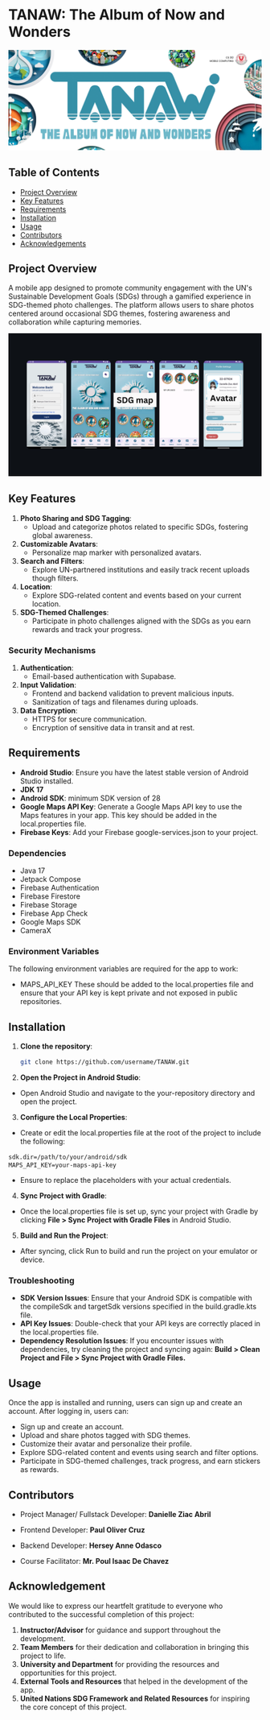 # TANAW: The Album of Now and Wonders

![App Screenshot](docs/header.png)
## Table of Contents

- [Project Overview](#project-overview)
- [Key Features](#key-features)
- [Requirements](#requirements)
- [Installation](#installation)
- [Usage](#usage)
- [Contributors](#contributors)
- [Acknowledgements](#acknowledgements)

## Project Overview
A mobile app designed to promote community engagement with the UN's Sustainable Development Goals (SDGs) through a gamified experience in SDG-themed photo challenges. The platform allows users to share photos centered around occasional SDG themes, fostering awareness and collaboration while capturing memories. 

![App Screenshot](docs/screenshots.png)
## Key Features
1. **Photo Sharing and SDG Tagging**:
   - Upload and categorize photos related to specific SDGs, fostering global awareness.
2. **Customizable Avatars**:
   - Personalize map marker with personalized avatars.
3. **Search and Filters**:
   - Explore UN-partnered institutions and easily track recent uploads though filters.
4. **Location**:
   - Explore SDG-related content and events based on your current location.
5. **SDG-Themed Challenges**:
   - Participate in photo challenges aligned with the SDGs as you earn rewards and track your progress.


### Security Mechanisms
1. **Authentication**:
   - Email-based authentication with Supabase.
2. **Input Validation**:
   - Frontend and backend validation to prevent malicious inputs.
   - Sanitization of tags and filenames during uploads.
3. **Data Encryption**:
   - HTTPS for secure communication.
   - Encryption of sensitive data in transit and at rest.

## Requirements
- **Android Studio**: Ensure you have the latest stable version of Android Studio installed.
- **JDK 17**
- **Android SDK**: minimum SDK version of 28
- **Google Maps API Key**: Generate a Google Maps API key to use the Maps features in your app. This key should be added in the local.properties file.
- **Firebase Keys**: Add your Firebase google-services.json to your project.

### Dependencies
- Java 17
- Jetpack Compose
- Firebase Authentication
- Firebase Firestore
- Firebase Storage
- Firebase App Check
- Google Maps SDK
- CameraX

### Environment Variables
The following environment variables are required for the app to work:
- MAPS_API_KEY
These should be added to the local.properties file and ensure that your API key is kept private and not exposed in public repositories.


## Installation

1. **Clone the repository**:
   ```bash
   git clone https://github.com/username/TANAW.git
   ```
2. **Open the Project in Android Studio**:
- Open Android Studio and navigate to the your-repository directory and open the project.
3. **Configure the Local Properties**:
- Create or edit the local.properties file at the root of the project to include the following:
```properties
sdk.dir=/path/to/your/android/sdk
MAPS_API_KEY=your-maps-api-key
```
- Ensure to replace the placeholders with your actual credentials.

4. **Sync Project with Gradle**:
- Once the local.properties file is set up, sync your project with Gradle by clicking **File > Sync Project with Gradle Files** in Android Studio.

5. **Build and Run the Project**:
- After syncing, click Run to build and run the project on your emulator or device.

### Troubleshooting

- **SDK Version Issues**: Ensure that your Android SDK is compatible with the compileSdk and targetSdk versions specified in the build.gradle.kts file.
- **API Key Issues**: Double-check that your API keys are correctly placed in the local.properties file.
- **Dependency Resolution Issues**: If you encounter issues with dependencies, try cleaning the project and syncing again: **Build > Clean Project and File > Sync Project with Gradle Files.**

## Usage
Once the app is installed and running, users can sign up and create an account. After logging in, users can:
- Sign up and create an account.
- Upload and share photos tagged with SDG themes.
- Customize their avatar and personalize their profile.
- Explore SDG-related content and events using search and filter options.
- Participate in SDG-themed challenges, track progress, and earn stickers as rewards.

## Contributors

- Project Manager/ Fullstack Developer: **Danielle Ziac Abril**
- Frontend Developer: **Paul Oliver Cruz**
- Backend Developer: **Hersey Anne Odasco**

- Course Facilitator: **Mr. Poul Isaac De Chavez**

## Acknowledgement

We would like to express our heartfelt gratitude to everyone who contributed to the successful completion of this project:

1. **Instructor/Advisor** for guidance and support throughout the development.
2. **Team Members** for their dedication and collaboration in bringing this project to life.
3. **University and Department** for providing the resources and opportunities for this project.
4. **External Tools and Resources** that helped in the development of the app.
5. **United Nations SDG Framework and Related Resources** for inspiring the core concept of this project.
